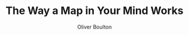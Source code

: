 ---
title: The Way a Map in Your Mind Works
subtitle: Oliver Boulton
description: "Lightbox\nWerkplaats Typografie, Arnhem, (NL)\nVinyl on Plexiglass, 85 × 100cm, 2018"
layout: project
---